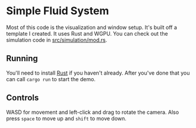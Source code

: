 # Simple Fluid System

Most of this code is the visualization and window setup. It's built off a template
I created. It uses Rust and WGPU. You can check out the simulation
code in [src/simulation/mod.rs](./src/simulation/mod.rs).

## Running

You'll need to install [Rust](https://www.rust-lang.org/tools/install) if you haven't already.
After you've done that you can call `cargo run` to start the demo.

## Controls

WASD for movement and left-click and drag to rotate the camera. Also
press `space` to move up and `shift` to move down.
